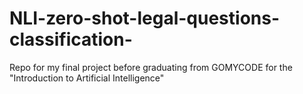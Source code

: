 # NLI-zero-shot-legal-questions-classification-
Repo for my final project before graduating from GOMYCODE for the "Introduction to Artificial Intelligence" 
